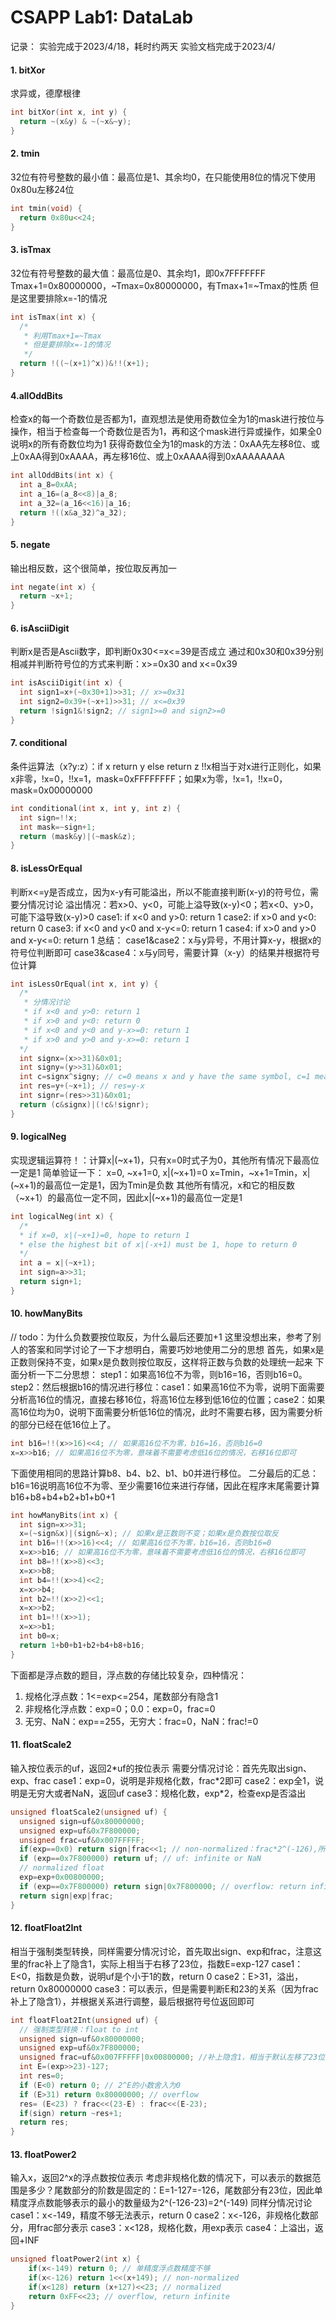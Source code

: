 # CSAPP Lab1: DataLab

记录：
实验完成于2023/4/18，耗时约两天
实验文档完成于2023/4/


#### 1. bitXor
求异或，德摩根律
```c
int bitXor(int x, int y) {
  return ~(x&y) & ~(~x&~y);
}
```

#### 2. tmin
32位有符号整数的最小值：最高位是1、其余均0，在只能使用8位的情况下使用0x80u左移24位
```c
int tmin(void) {
  return 0x80u<<24;
}
```
#### 3. isTmax
32位有符号整数的最大值：最高位是0、其余均1，即0x7FFFFFFF
Tmax+1=0x80000000，~Tmax=0x80000000，有Tmax+1=~Tmax的性质
但是这里要排除x=-1的情况
```c
int isTmax(int x) {
  /*
   * 利用Tmax+1=~Tmax
   * 但是要排除x=-1的情况
   */
  return !((~(x+1)^x))&!!(x+1);
}
```
#### 4.allOddBits
检查x的每一个奇数位是否都为1，直观想法是使用奇数位全为1的mask进行按位与操作，相当于检查每一个奇数位是否为1，再和这个mask进行异或操作，如果全0说明x的所有奇数位均为1
获得奇数位全为1的mask的方法：0xAA先左移8位、或上0xAA得到0xAAAA，再左移16位、或上0xAAAA得到0xAAAAAAAA
```c
int allOddBits(int x) {
  int a_8=0xAA;
  int a_16=(a_8<<8)|a_8;
  int a_32=(a_16<<16)|a_16;
  return !((x&a_32)^a_32);
}
```


#### 5. negate
输出相反数，这个很简单，按位取反再加一
```c
int negate(int x) {
  return ~x+1;
}
```

#### 6. isAsciiDigit
判断x是否是Ascii数字，即判断0x30<=x<=39是否成立
通过和0x30和0x39分别相减并判断符号位的方式来判断：x>=0x30 and x<=0x39
```c
int isAsciiDigit(int x) {
  int sign1=x+(~0x30+1)>>31; // x>=0x31
  int sign2=0x39+(~x+1)>>31; // x<=0x39
  return !sign1&!sign2; // sign1>=0 and sign2>=0
}
```

#### 7. conditional
条件运算法（x?y:z）：if x return y else return z
!!x相当于对x进行正则化，如果x非零，!x=0，!!x=1，mask=0xFFFFFFFF；如果x为零，!x=1，!!x=0，mask=0x00000000
```c
int conditional(int x, int y, int z) {
  int sign=!!x;
  int mask=~sign+1;
  return (mask&y)|(~mask&z);
}
```

#### 8. isLessOrEqual
判断x<=y是否成立，因为x-y有可能溢出，所以不能直接判断(x-y)的符号位，需要分情况讨论
溢出情况：若x>0、y<0，可能上溢导致(x-y)<0；若x<0、y>0，可能下溢导致(x-y)>0
case1: if x<0 and y>0: return 1
case2: if x>0 and y<0: return 0
case3: if x<0 and y<0 and x-y<=0: return 1
case4: if x>0 and y>0 and x-y<=0: return 1
总结：
case1&case2：x与y异号，不用计算x-y，根据x的符号位判断即可
case3&case4：x与y同号，需要计算（x-y）的结果并根据符号位计算
```c
int isLessOrEqual(int x, int y) {
  /*
   * 分情况讨论
   * if x<0 and y>0: return 1
   * if x>0 and y<0: return 0
   * if x<0 and y<0 and y-x>=0: return 1 
   * if x>0 and y>0 and y-x>=0: return 1
  */
  int signx=(x>>31)&0x01;
  int signy=(y>>31)&0x01;
  int c=signx^signy; // c=0 means x and y have the same symbol, c=1 means x and y have different symbols
  int res=y+(~x+1); // res=y-x
  int signr=(res>>31)&0x01;
  return (c&signx)|(!c&!signr);
}
```

#### 9. logicalNeg
实现逻辑运算符！：计算x|(~x+1)，只有x=0时式子为0，其他所有情况下最高位一定是1
简单验证一下：
x=0, ~x+1=0, x|(~x+1)=0
x=Tmin，~x+1=Tmin，x|(~x+1)的最高位一定是1，因为Tmin是负数
其他所有情况，x和它的相反数（~x+1）的最高位一定不同，因此x|(~x+1)的最高位一定是1
```c
int logicalNeg(int x) {
  /*
  * if x=0, x|(~x+1)=0, hope to return 1
  * else the highest bit of x|(-x+1) must be 1, hope to return 0
  */
  int a = x|(~x+1);
  int sign=a>>31;
  return sign+1;
}
```

#### 10. howManyBits
// todo：为什么负数要按位取反，为什么最后还要加+1
这里没想出来，参考了别人的答案和同学讨论了一下才想明白，需要巧妙地使用二分的思想
首先，如果x是正数则保持不变，如果x是负数则按位取反，这样将正数与负数的处理统一起来
下面分析一下二分思想：
step1：如果高16位不为零，则b16=16，否则b16=0。
step2：然后根据b16的情况进行移位：case1：如果高16位不为零，说明下面需要分析高16位的情况，直接右移16位，将高16位左移到低16位的位置；case2：如果高16位均为0，说明下面需要分析低16位的情况，此时不需要右移，因为需要分析的部分已经在低16位上了。
```c
int b16=!!(x>>16)<<4; // 如果高16位不为零，b16=16，否则b16=0
x=x>>b16; // 如果高16位不为零，意味着不需要考虑低16位的情况，右移16位即可
```
下面使用相同的思路计算b8、b4、b2、b1、b0并进行移位。
二分最后的汇总：
b16=16说明高16位不为零、至少需要16位来进行存储，因此在程序末尾需要计算b16+b8+b4+b2+b1+b0+1
```c
int howManyBits(int x) {
  int sign=x>>31;
  x=(~sign&x)|(sign&~x); // 如果x是正数则不变；如果x是负数按位取反
  int b16=!!(x>>16)<<4; // 如果高16位不为零，b16=16，否则b16=0
  x=x>>b16; // 如果高16位不为零，意味着不需要考虑低16位的情况，右移16位即可
  int b8=!!(x>>8)<<3;
  x=x>>b8;
  int b4=!!(x>>4)<<2;
  x=x>>b4;
  int b2=!!(x>>2)<<1;
  x=x>>b2;
  int b1=!!(x>>1);
  x=x>>b1;
  int b0=x;
  return 1+b0+b1+b2+b4+b8+b16;
}
```

下面都是浮点数的题目，浮点数的存储比较复杂，四种情况：
1. 规格化浮点数：1<=exp<=254，尾数部分有隐含1
2. 非规格化浮点数：exp=0；0.0：exp=0，frac=0
3. 无穷、NaN：exp==255，无穷大：frac=0，NaN：frac!=0

#### 11. floatScale2
输入按位表示的uf，返回2\*uf的按位表示
需要分情况讨论：首先先取出sign、exp、frac
case1：exp=0，说明是非规格化数，frac\*2即可
case2：exp全1，说明是无穷大或者NaN，返回uf
case3：规格化数，exp\*2，检查exp是否溢出
```c
unsigned floatScale2(unsigned uf) {
  unsigned sign=uf&0x80000000;
  unsigned exp=uf&0x7F800000;
  unsigned frac=uf&0x007FFFFF;
  if(exp==0x0) return sign|frac<<1; // non-normalized：frac*2^(-126),所以frac*2即可, |sign保证符号相同
  if (exp==0x7F800000) return uf; // uf: infinite or NaN
  // normalized float
  exp=exp+0x00800000;
  if (exp==0x7F800000) return sign|0x7F800000; // overflow: return infinite
  return sign|exp|frac;
}
```
#### 12. floatFloat2Int
相当于强制类型转换，同样需要分情况讨论，首先取出sign、exp和frac，注意这里的frac补上了隐含1，实际上相当于右移了23位，指数E=exp-127
case1：E<0，指数是负数，说明uf是个小于1的数，return 0
case2：E>31，溢出，return 0x80000000
case3：可以表示，但是需要判断E和23的关系（因为frac补上了隐含1），并根据关系进行调整，最后根据符号位返回即可
```c
int floatFloat2Int(unsigned uf) {
  // 强制类型转换：float to int
  unsigned sign=uf&0x80000000;
  unsigned exp=uf&0x7F800000;
  unsigned frac=uf&0x007FFFFF|0x00800000; //补上隐含1，相当于默认左移了23位
  int E=(exp>>23)-127;
  int res=0;
  if (E<0) return 0; // 2^E的小数舍入为0
  if (E>31) return 0x80000000; // overflow
  res= (E<23) ? frac<<(23-E) : frac<<(E-23);
  if(sign) return ~res+1;
  return res;
}
```

#### 13. floatPower2
输入x，返回2^x的浮点数按位表示
考虑非规格化数的情况下，可以表示的数据范围是多少？尾数部分的阶数是固定的：E=1-127=-126，尾数部分有23位，因此单精度浮点数能够表示的最小的数量级为2\^(-126-23)=2\^(-149)
同样分情况讨论
case1：x<-149，精度不够无法表示，return 0
case2：x<-126，非规格化数部分，用frac部分表示
case3：x<128，规格化数，用exp表示
case4：上溢出，返回+INF
```c
unsigned floatPower2(int x) {
    if(x<-149) return 0; // 单精度浮点数精度不够
    if(x<-126) return 1<<(x+149); // non-normalized
    if(x<128) return (x+127)<<23; // normalized
    return 0xFF<<23; // overflow, return infinite
}
```